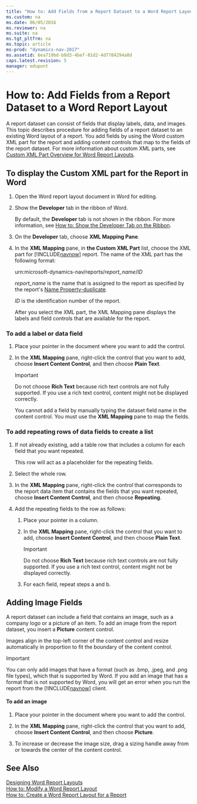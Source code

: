```yaml
---
title: "How to: Add Fields from a Report Dataset to a Word Report Layout"
ms.custom: na
ms.date: 06/05/2016
ms.reviewer: na
ms.suite: na
ms.tgt_pltfrm: na
ms.topic: article
ms-prod: "dynamics-nav-2017"
ms.assetid: 6ea719bd-b8d3-4bef-81d2-4d7784294a8d
caps.latest.revision: 5
manager: edupont
---
```

# How to: Add Fields from a Report Dataset to a Word Report Layout
A report dataset can consist of fields that display labels, data, and images. This topic describes procedure for adding fields of a report dataset to an existing Word layout of a report. You add fields by using the Word custom XML part for the report and adding content controls that map to the fields of the report dataset. For more information about custom XML parts, see [Custom XML Part Overview for Word Report Layouts](Custom-XML-Part-Overview-for-Word-Report-Layouts.md).  
  
##  <a name="OpenXMLPart"></a> To display the Custom XML part for the Report in Word  
  
1.  Open the Word report layout document in Word for editing.  
  
2.  Show the **Developer** tab in the ribbon of Word.  
  
     By default, the **Developer** tab is not shown in the ribbon. For more information, see [How to: Show the Developer Tab on the Ribbon](http://go.microsoft.com/fwlink/?LinkID=389631).  
  
3.  On the **Developer** tab, choose **XML Mapping Pane**.  
  
4.  In the **XML Mapping** pane, in **the Custom XML Part** list, choose the XML part for [!INCLUDE[navnow](includes/navnow_md.md)] report. The name of the XML part has the following format:  
  
     urn:microsoft-dynamics-nav/reports/*report\_name*/*ID*  
  
     *report\_name* is the name that is assigned to the report as specified by the report's [Name Property-duplicate](Name-Property-duplicate.md).  
  
     *ID* is the identification number of the report.  
  
     After you select the XML part, the XML Mapping pane displays the labels and field controls that are available for the report.  
  
### To add a label or data field  
  
1.  Place your pointer in the document where you want to add the control.  
  
2.  In the **XML Mapping** pane, right-click the control that you want to add, choose **Insert Content Control**, and then choose **Plain Text**.  
  
    > [!IMPORTANT]  
    >  Do not choose **Rich Text** because rich text controls are not fully supported. If you use a rich text control, content might not be displayed correctly.  
  
     You cannot add a field by manually typing the dataset field name in the content control. You must use the **XML Mapping** pane to map the fields.  
  
### To add repeating rows of data fields to create a list  
  
1.  If not already existing, add a table row that includes a column for each field that you want repeated.  
  
     This row will act as a placeholder for the repeating fields.  
  
2.  Select the whole row.  
  
3.  In the **XML Mapping** pane, right-click the control that corresponds to the report data item that contains the fields that you want repeated, choose **Insert Content Control**, and then choose **Repeating**.  
  
4.  Add the repeating fields to the row as follows:  
  
    1.  Place your pointer in a column.  
  
    2.  In the **XML Mapping** pane, right-click the control that you want to add, choose **Insert Content Control**, and then choose **Plain Text**.  
  
        > [!IMPORTANT]  
        >  Do not choose **Rich Text** because rich text controls are not fully supported. If you use a rich text control, content might not be displayed correctly.  
  
    3.  For each field, repeat steps a and b.  
  
## Adding Image Fields  
 A report dataset can include a field that contains an image, such as a company logo or a picture of an item. To add an image from the report dataset, you insert a **Picture** content control.  
  
 Images align in the top-left corner of the content control and resize automatically in proportion to fit the boundary of the content control.  
  
> [!IMPORTANT]  
>  You can only add images that have a format \(such as .bmp, .jpeg, and .png file types\), which that is supported by Word. If you add an image that has a format that is not supported by Word, you will get an error when you run the report from the [!INCLUDE[navnow](includes/navnow_md.md)] client.  
  
#### To add an image  
  
1.  Place your pointer in the document where you want to add the control.  
  
2.  In the **XML Mapping** pane, right-click the control that you want to add, choose **Insert Content Control**, and then choose **Picture**.  
  
3.  To increase or decrease the image size, drag a sizing handle away from or towards the center of the content control.  
  
## See Also  
 [Designing Word Report Layouts](Designing-Word-Report-Layouts.md)   
 [How to: Modify a Word Report Layout](How%20to:%20Modify%20a%20Word%20Report%20Layout.md)   
 [How to: Create a Word Report Layout for a Report](How%20to:%20Create%20a%20Word%20Report%20Layout%20for%20a%20Report.md)
